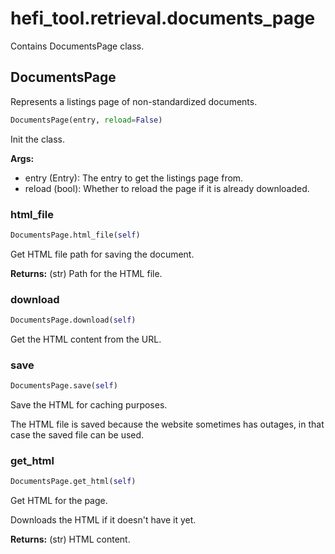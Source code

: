 # hefi_tool.retrieval.documents_page
Contains DocumentsPage class.
## DocumentsPage
Represents a listings page of non-standardized documents.
```python
DocumentsPage(entry, reload=False)
```
Init the class.

**Args:**
- entry (Entry): The entry to get the listings page from.
- reload (bool): Whether to reload the page if it is already downloaded.

### html_file
```python
DocumentsPage.html_file(self)
```
Get HTML file path for saving the document.

**Returns:**
    (str) Path for the HTML file.


### download
```python
DocumentsPage.download(self)
```
Get the HTML content from the URL.
### save
```python
DocumentsPage.save(self)
```
Save the HTML for caching purposes.

The HTML file is saved because the website sometimes has
outages, in that case the saved file can be used.


### get_html
```python
DocumentsPage.get_html(self)
```
Get HTML for the page.

Downloads the HTML if it doesn't have it yet.

**Returns:**
    (str) HTML content.



